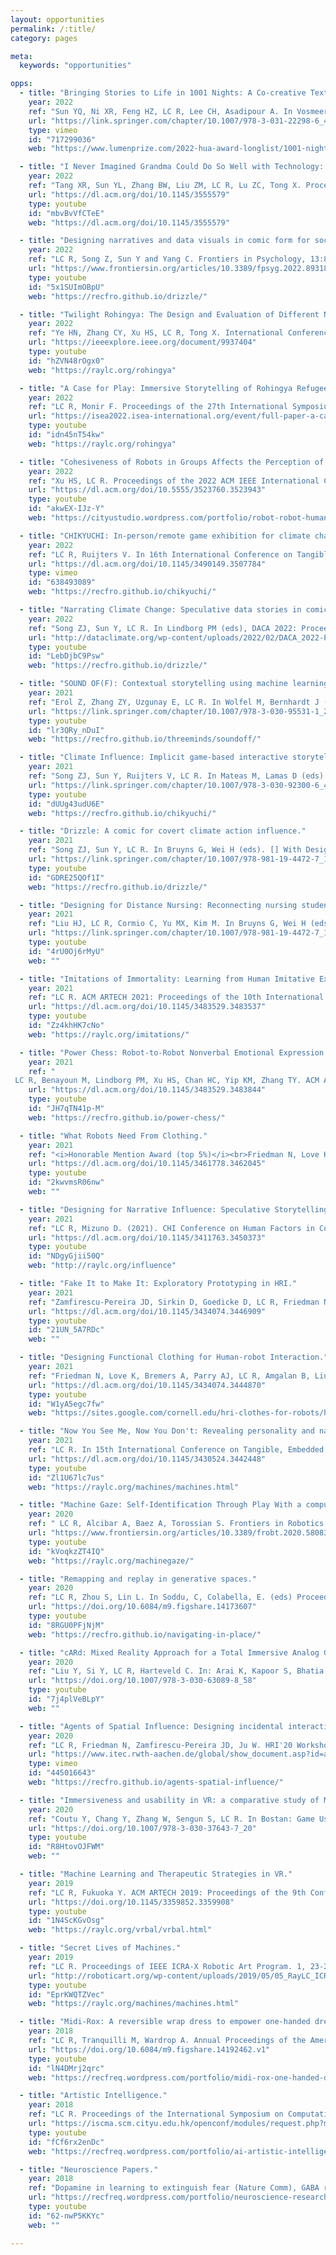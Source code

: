 ```yaml
---
layout: opportunities
permalink: /:title/
category: pages

meta:
  keywords: "opportunities"

opps:
  - title: "Bringing Stories to Life in 1001 Nights: A Co-creative Text Adventure Game Using a Story Generation Model."
    year: 2022
    ref: "Sun YQ, Ni XR, Feng HZ, LC R, Lee CH, Asadipour A. In Vosmeer M, Holloway-Attaway L (eds). Interactive Storytelling ICIDS 2022: Lecture Notes in Computer Science. Springer, Cham. [pdf]"
    url: "https://link.springer.com/chapter/10.1007/978-3-031-22298-6_42"
    type: vimeo
    id: "717299036"
    web: "https://www.lumenprize.com/2022-hua-award-longlist/1001-nights-a-co-creative-ai-driven-text-adventure-game"

  - title: "I Never Imagined Grandma Could Do So Well with Technology: Evolving Roles of Younger Family Members in Older Adults' Technology Learning and Use."
    year: 2022
    ref: "Tang XR, Sun YL, Zhang BW, Liu ZM, LC R, Lu ZC, Tong X. Proceedings of the ACM on Human-Computer Interaction, Vol. 6, CSCW 2. [pdf]"
    url: "https://dl.acm.org/doi/10.1145/3555579"
    type: youtube
    id: "mbvBvVfCTeE"
    web: "https://dl.acm.org/doi/10.1145/3555579"

  - title: "Designing narratives and data visuals in comic form for social influence in climate action."
    year: 2022
    ref: "LC R, Song Z, Sun Y and Yang C. Frontiers in Psychology, 13:893181 [pdf]"
    url: "https://www.frontiersin.org/articles/10.3389/fpsyg.2022.893181/full"
    type: youtube
    id: "5x1SUImOBpU"
    web: "https://recfro.github.io/drizzle/"

  - title: "Twilight Rohingya: The Design and Evaluation of Different Navigation Controls in a Refugee VR Environment."
    year: 2022
    ref: "Ye HN, Zhang CY, Xu HS, LC R, Tong X. International Conference on Cyberworlds (CW), Kanazawa, Japan: 27-29 September. [pdf]"
    url: "https://ieeexplore.ieee.org/document/9937404"
    type: youtube
    id: "hZVN48rOgx0"
    web: "https://raylc.org/rohingya"

  - title: "A Case for Play: Immersive Storytelling of Rohingya Refugee Experience."
    year: 2022
    ref: "LC R, Monir F. Proceedings of the 27th International Symposium on Electronic Art (ISEA'22). Barcelona, Spain: 10-16 June. [html]"
    url: "https://isea2022.isea-international.org/event/full-paper-a-case-for-play-immersive-storytelling-of-rohingya-refugee-experience/"
    type: youtube
    id: "idn45nT54kw"
    web: "https://raylc.org/rohingya"

  - title: "Cohesiveness of Robots in Groups Affects the Perception of Social Rejection by Human Observers."
    year: 2022
    ref: "Xu HS, LC R. Proceedings of the 2022 ACM IEEE International Conference on Human-Robot Interaction (HRI'22). IEEE Press: 1100-1104. [pdf]"
    url: "https://dl.acm.org/doi/10.5555/3523760.3523943"
    type: youtube
    id: "akwEX-IJz-Y"
    web: "https://cityustudio.wordpress.com/portfolio/robot-robot-human-social-rejection/"

  - title: "CHIKYUCHI: In-person/remote game exhibition for climate change influence."
    year: 2022
    ref: "LC R, Ruijters V. In 16th International Conference on Tangible, Embedded, and Embodied Interaction (TEI'22). ACM: 81, 1-4. [pdf]"
    url: "https://dl.acm.org/doi/10.1145/3490149.3507784"
    type: vimeo
    id: "638493089"
    web: "https://recfro.github.io/chikyuchi/"

  - title: "Narrating Climate Change: Speculative data stories in comic form for affecting climate action."
    year: 2022
    ref: "Song ZJ, Sun Y, LC R. In Lindborg PM (eds), DACA 2022: Proceedings of Data Art for Climate Action Conference. Hong Kong: 22-26 Feb. [pdf]"
    url: "http://dataclimate.org/wp-content/uploads/2022/02/DACA_2022-ProceedingsCatalogue.pdf"
    type: youtube
    id: "LebDjbC9Psw"
    web: "https://recfro.github.io/drizzle/"

  - title: "SOUND OF(F): Contextual storytelling using machine learning representations of sound and music."
    year: 2021
    ref: "Erol Z, Zhang ZY, Uzgunay E, LC R. In Wolfel M, Bernhardt J (eds), EAI ArtsIT 2021. Lecture Notes of the Institute for Computer Sciences. Springer, Cham. [pdf]"
    url: "https://link.springer.com/chapter/10.1007/978-3-030-95531-1_23"
    type: youtube
    id: "lr3QRy_nDuI"
    web: "https://recfro.github.io/threeminds/soundoff/"

  - title: "Climate Influence: Implicit game-based interactive storytelling for climate action purpose."
    year: 2021
    ref: "Song ZJ, Sun Y, Ruijters V, LC R. In Mateas M, Lamas D (eds). Interactive Storytelling ICIDS 2021: Lecture Notes in Computer Science. Tallinn, Springer, Cham. [pdf]"
    url: "https://link.springer.com/chapter/10.1007/978-3-030-92300-6_42"
    type: youtube
    id: "dUUg43udU6E"
    web: "https://recfro.github.io/chikyuchi/"

  - title: "Drizzle: A comic for covert climate action influence."
    year: 2021
    ref: "Song ZJ, Sun Y, LC R. In Bruyns G, Wei H (eds). [] With Design: Reinventing Design Modes, Proceedings of IASDR 2021. Springer, Singapore. [pdf]"
    url: "https://link.springer.com/chapter/10.1007/978-981-19-4472-7_105"
    type: youtube
    id: "GDRE25QOf1I"
    web: "https://recfro.github.io/drizzle/"

  - title: "Designing for Distance Nursing: Reconnecting nursing students with senior home residents during COVID-19."
    year: 2021
    ref: "Liu HJ, LC R, Cormio C, Yu MX, Kim M. In Bruyns G, Wei H (eds). [] With Design: Reinventing Design Modes, Proceedings of IASDR 2021. Springer, Singapore. [pdf]"
    url: "https://link.springer.com/chapter/10.1007/978-981-19-4472-7_165"
    type: youtube
    id: "4rU0Oj6rMyU"
    web: ""

  - title: "Imitations of Immortality: Learning from Human Imitative Examples in Transformer Poetry Generation."
    year: 2021
    ref: "LC R. ACM ARTECH 2021: Proceedings of the 10th International Conference on Digital and Interactive Arts. Aveiro, Portugal: 13-15 October. [pdf]"
    url: "https://dl.acm.org/doi/10.1145/3483529.3483537"
    type: youtube
    id: "Zz4khHK7cNo"
    web: "https://raylc.org/imitations/"

  - title: "Power Chess: Robot-to-Robot Nonverbal Emotional Expression Applied to Competitive Play."
    year: 2021
    ref: "
 LC R, Benayoun M, Lindborg PM, Xu HS, Chan HC, Yip KM, Zhang TY. ACM ARTECH 2021: Proceedings of the 10th Conference on Digital and Interactive Arts. [pdf]"
    url: "https://dl.acm.org/doi/10.1145/3483529.3483844"
    type: youtube
    id: "JH7qTN41p-M"
    web: "https://recfro.github.io/power-chess/"

  - title: "What Robots Need From Clothing."
    year: 2021
    ref: "<i>Honorable Mention Award (top 5%)</i><br>Friedman N, Love K, LC R, Sabin J, Hoffman G, Ju W. In Designing Interactive Systems (DIS'21). (2021). [pdf]"
    url: "https://dl.acm.org/doi/10.1145/3461778.3462045"
    type: youtube
    id: "2kwvmsR06nw"
    web: ""

  - title: "Designing for Narrative Influence: Speculative Storytelling for Social Good in Times of Public Health and Climate Crises."
    year: 2021
    ref: "LC R, Mizuno D. (2021). CHI Conference on Human Factors in Computing Systems Extended Abstracts. [pdf]"
    url: "https://dl.acm.org/doi/10.1145/3411763.3450373"
    type: youtube
    id: "NDgyGjii50Q"
    web: "http://raylc.org/influence"

  - title: "Fake It to Make It: Exploratory Prototyping in HRI."
    year: 2021
    ref: "Zamfirescu-Pereira JD, Sirkin D, Goedicke D, LC R, Friedman N, Mandel I, Martelaro N, Ju W. HRI'21: Companion of ACM IEEE Conference on Human-Robot Interaction. (2021). [pdf]"
    url: "https://dl.acm.org/doi/10.1145/3434074.3446909"
    type: youtube
    id: "21UN_5A7RDc"
    web: ""

  - title: "Designing Functional Clothing for Human-robot Interaction."
    year: 2021
    ref: "Friedman N, Love K, Bremers A, Parry AJ, LC R, Amgalan B, Liu J, Ju W. HRI'21: Companion of ACM IEEE Conference on Human-Robot Interaction. (2021). [pdf]"
    url: "https://dl.acm.org/doi/10.1145/3434074.3444870"
    type: youtube
    id: "W1yA5egc7fw"
    web: "https://sites.google.com/cornell.edu/hri-clothes-for-robots/home"

  - title: "Now You See Me, Now You Don't: Revealing personality and narratives from playful interactions with machines being watched."
    year: 2021
    ref: "LC R. In 15th International Conference on Tangible, Embedded, and Emodied Interaction (TEI'21). 43, 1-7 (2021). [pdf]"
    url: "https://dl.acm.org/doi/10.1145/3430524.3442448"
    type: youtube
    id: "Zl1U67lc7us"
    web: "https://raylc.org/machines/machines.html"

  - title: "Machine Gaze: Self-Identification Through Play With a computer Vision-Based Projection and Robotics System."
    year: 2020
    ref: " LC R, Alcibar A, Baez A, Torossian S. Frontiers in Robotics & AI: Human-Robot Interaction. 7:580835 (2020). [pdf]"
    url: "https://www.frontiersin.org/articles/10.3389/frobt.2020.580835/full"
    type: youtube
    id: "kVoqkzZT4IQ"
    web: "https://raylc.org/machinegaze/"

  - title: "Remapping and replay in generative spaces."
    year: 2020
    ref: "LC R, Zhou S, Lin L. In Soddu, C, Colabella, E. (eds) Proceedings of the 23rd Conference on Generative Art. December 15-17, Milan, Italy, 253-268. [pdf]"
    url: "https://doi.org/10.6084/m9.figshare.14173607"
    type: youtube
    id: "8RGU0PFjNjM"
    web: "https://recfro.github.io/navigating-in-place/"

  - title: "cARd: Mixed Reality Approach for a Total Immersive Analog Game Experience."
    year: 2020
    ref: "Liu Y, Si Y, LC R, Harteveld C. In: Arai K, Kapoor S, Bhatia R. (eds) Proceedings of FTC. Advances in Intelligent Systems and Computing, 1289. Springer, Cham. [pdf]"
    url: "https://doi.org/10.1007/978-3-030-63089-8_58"
    type: youtube
    id: "7j4plVeBLpY"
    web: ""

  - title: "Agents of Spatial Influence: Designing incidental interactions with arrangements and gestures."
    year: 2020
    ref: "LC R, Friedman N, Zamfirescu-Pereira JD, Ju W. HRI'20 Workshop: The Forgotten HRI: Incidental encounters with robots in public spaces. In 2020 ACM IEEE HRI. [pdf]"
    url: "https://www.itec.rwth-aachen.de/global/show_document.asp?id=aaaaaaaaangkias"
    type: vimeo
    id: "445016643"
    web: "https://recfro.github.io/agents-spatial-influence/"

  - title: "Immersiveness and usability in VR: a comparative study of Monstrum and Fruit Ninja."
    year: 2020
    ref: "Coutu Y, Chang Y, Zhang W, Sengun S, LC R. In Bostan: Game User Experience and Player-Centered Design. Computer Entertainment Media Technology: Springer, 437-448. [pdf]"
    url: "https://doi.org/10.1007/978-3-030-37643-7_20"
    type: youtube
    id: "R8HtovOJFWM"
    web: ""

  - title: "Machine Learning and Therapeutic Strategies in VR."
    year: 2019
    ref: "LC R, Fukuoka Y. ACM ARTECH 2019: Proceedings of the 9th Conference on Digital and Interactive Arts. Braga, Portugal: 42, 1-6 (2019). [pdf]"
    url: "https://doi.org/10.1145/3359852.3359908"
    type: youtube
    id: "1N4ScKGvOsg"
    web: "https://raylc.org/vrbal/vrbal.html"

  - title: "Secret Lives of Machines."
    year: 2019
    ref: "LC R. Proceedings of IEEE ICRA-X Robotic Art Program. 1, 23-25 'Expressive Motions.' (2019): Elektra, Montreal, Canada. [pdf]"
    url: "http://roboticart.org/wp-content/uploads/2019/05/05_RayLC_ICRARoboticArt2019_03.pdf"
    type: youtube
    id: "EprKWQTZVec"
    web: "https://raylc.org/machines/machines.html"

  - title: "Midi-Rox: A reversible wrap dress to empower one-handed dressing."
    year: 2018
    ref: "LC R, Tranquilli M, Wardrop A. Annual Proceedings of the American Occupational Therapy Association. 120 (2018): New Orleans, Louisiana, USA. [pdf]"
    url: "https://doi.org/10.6084/m9.figshare.14192462.v1"
    type: youtube
    id: "lN4DMrj2qrc"
    web: "https://recfreq.wordpress.com/portfolio/midi-rox-one-handed-dressing-for-disability/"

  - title: "Artistic Intelligence."
    year: 2018
    ref: "LC R. Proceedings of the International Symposium on Computational Media Art. 12-19 (2018), Hong Kong. [pdf]"
    url: "https://iscma.scm.cityu.edu.hk/openconf/modules/request.php?module=oc_program&action=view.php&id=41&file=1/41.pdf"
    type: youtube
    id: "fCf6rx2enDc"
    web: "https://recfreq.wordpress.com/portfolio/ai-artistic-intelligence/"

  - title: "Neuroscience Papers."
    year: 2018
    ref: "Dopamine in learning to extinguish fear (Nature Comm), GABA receptors in movement circuits (J. Neurophys), optical voltage sensing (J. Neurosci), computational modeling of motor circuits (J. Neurophys). [website]"
    url: "https://recfreq.wordpress.com/portfolio/neuroscience-research/"
    type: youtube
    id: "62-nwP5KKYc"
    web: ""

---
```

<p></p>